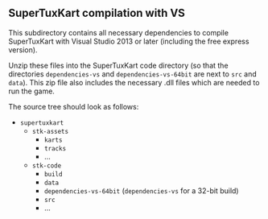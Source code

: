 ## SuperTuxKart compilation with VS

This subdirectory contains all necessary dependencies to compile 
SuperTuxKart with Visual Studio 2013 or later (including the free 
express version).

Unzip these files into the SuperTuxKart code directory (so that 
the directories `dependencies-vs` and `dependencies-vs-64bit` 
are next to `src` and `data`). This zip file also includes the 
necessary .dll files which are needed to run the game.

The source tree should look as follows:

- `supertuxkart`
  - `stk-assets`
    - `karts`
    - `tracks`
    - ...
  - `stk-code`
    - `build`
    - `data`
    - `dependencies-vs-64bit` (`dependencies-vs` for a 32-bit build)
    - `src`
    - ...
